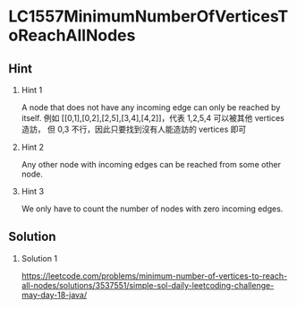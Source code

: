 # LC1557MinimumNumberOfVerticesToReachAllNodes

## Hint

1. Hint 1

   A node that does not have any incoming edge can only be reached by itself.
   例如 [[0,1],[0,2],[2,5],[3,4],[4,2]]，代表 1,2,5,4 可以被其他 vertices 造訪，
   但 0,3 不行，因此只要找到沒有人能造訪的 vertices 即可

2. Hint 2

   Any other node with incoming edges can be reached from some other node.

3. Hint 3

   We only have to count the number of nodes with zero incoming edges.

## Solution

1. Solution 1

   https://leetcode.com/problems/minimum-number-of-vertices-to-reach-all-nodes/solutions/3537551/simple-sol-daily-leetcoding-challenge-may-day-18-java/